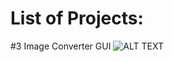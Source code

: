 # List of Projects:



#3 Image Converter GUI
![ALT TEXT](https://github.com/SaifurRR/GUI_Design_with_Python/blob/main/Images/3_image_file_converter.jpg)
